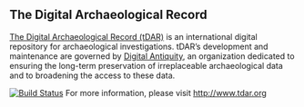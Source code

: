 ## The Digital Archaeological Record

[The Digital Archaeological Record (tDAR)](http://www.tdar.org) is an international digital repository for
archaeological investigations. tDAR’s development and maintenance are governed by [Digital Antiquity](http://www.digitalantiquity.org),
an organization dedicated to ensuring the long-term preservation of irreplaceable archaeological data and to broadening
the access to these data. 

[![Build Status](https://travis-ci.org/digital-antiquity/tdar.svg?branch=develop)](https://travis-ci.org/digital-antiquity/tdar)
For more information, please visit http://www.tdar.org


